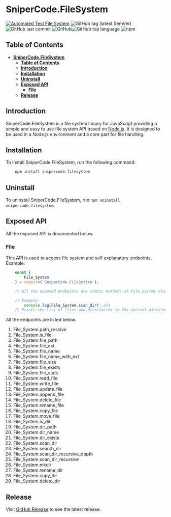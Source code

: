 # **SniperCode.FileSystem**

[![Automated Test File System](https://github.com/Sniper-Code/SniperCode.FileSystem/actions/workflows/node.automated.test.yml/badge.svg?branch=main)](https://github.com/Sniper-Code/SniperCode.FileSystem/actions/workflows/node.automated.test.yml)
![GitHub tag (latest SemVer)](https://img.shields.io/github/v/tag/Sniper-Code/SniperCode.FileSystem)
![GitHub last commit](https://img.shields.io/github/last-commit/Sniper-Code/SniperCode.FileSystem) 
![GitHub](https://img.shields.io/github/license/Sniper-Code/SniperCode.FileSystem)![GitHub top language](https://img.shields.io/github/languages/top/Sniper-Code/SniperCode.FileSystem)
![npm](https://img.shields.io/npm/v/snipercode.filesystem)

## **Table of Contents**

- [**SniperCode.FileSystem**](#snipercodefilesystem)
  - [**Table of Contents**](#table-of-contents)
  - [**Introduction**](#introduction)
  - [**Installation**](#installation)
  - [**Uninstall**](#uninstall)
  - [**Exposed API**](#exposed-api)
    - [**File**](#file)
  - [**Release**](#release)

## **Introduction**

SniperCode.FileSystem is a file system library for JavaScript providing a simple and easy to use file system API based on [Node.js](https://nodejs.org/en/). It is designed to be used in a Node.js environment and a core part for file handling.

## **Installation**

To install SniperCode.FileSystem, run the following command:

```bash
    npm install snipercode.filesystem
```

## **Uninstall**

To uninstall SniperCode.FileSystem, run `npm uninstall snipercode.filesystem`.

## **Exposed API**

All the exposed API is documented below.

### **File**

This API is used to access file system and self explanatory endpoints. Example:

```Node.js
    const {
        File_System
    } = require('SniperCode.FileSystem');

    // All the exposed endpoints are static methods of File_System class so you can access them directly.

    // Example:
        console.log(File_System.scan_dir('./))
    // Prints the list of files and directories in the current directory.
```

All the endpoints are listed below.

1. File_System.path_resolve
1. File_System.is_file
1. File_System.file_path
1. File_System.file_ext
1. File_System.file_name
1. File_System.file_name_with_ext
1. File_System.file_size
1. File_System.file_exists
1. File_System.file_stats
1. File_System.read_file
1. File_System.write_file
1. File_System.update_file
1. File_System.append_file
1. File_System.delete_file
1. File_System.rename_file
1. File_System.copy_file
1. File_System.move_file
1. File_System.is_dir
1. File_System.dir_path
1. File_System.dir_name
1. File_System.dir_exists
1. File_System.scan_dir
1. File_System.search_dir
1. File_System.scan_dir_recursive_depth
1. File_System.scan_dir_recursive
1. File_System.mkdir
1. File_System.rename_dir
1. File_System.copy_dir
1. File_System.delete_dir

## **Release**

Visit [GitHub Release](https://github.com/Sniper-Code/SniperCode.FileSystem/releases) to see the latest release.
